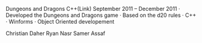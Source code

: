Dungeons and Dragons C++(Link)
September 2011 – December 2011
· Developed the Dungeons and Dragons game
· Based on the d20 rules
· C++
· Winforms
· Object Oriented developement

Christian Daher
Ryan Nasr
Samer Assaf
